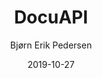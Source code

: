 ---
title: "DocuAPI"
github: https://github.com/bep/docuapi
demo: https://docuapi.netlify.com/
author: Bjørn Erik Pedersen
ssg:
  - Hugo
cms:
  - No Cms
date: 2019-10-27
github_branch: master
---